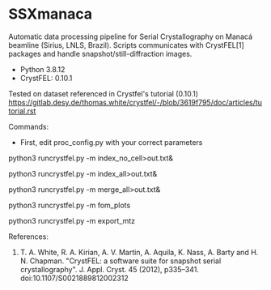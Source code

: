 # SSXmanaca
Automatic data processing pipeline for Serial Crystallography on Manacá beamline (Sirius, LNLS, Brazil). Scripts communicates with CrystFEL[1] packages and handle snapshot/still-diffraction images.


- Python 3.8.12
- CrystFEL: 0.10.1

Tested on dataset referenced in Crystfel's tutorial (0.10.1) https://gitlab.desy.de/thomas.white/crystfel/-/blob/3619f795/doc/articles/tutorial.rst 

Commands:

- First, edit proc_config.py with your correct parameters

python3 runcrystfel.py -m index_no_cell>out.txt&

python3 runcrystfel.py -m index_all>out.txt&

python3 runcrystfel.py -m merge_all>out.txt&

python3 runcrystfel.py -m fom_plots

python3 runcrystfel.py -m export_mtz


References:
1. T. A. White, R. A. Kirian, A. V. Martin, A. Aquila, K. Nass, A. Barty and H. N. Chapman. "CrystFEL: a software suite for snapshot serial crystallography". J. Appl. Cryst. 45 (2012), p335–341. doi:10.1107/S0021889812002312
